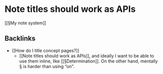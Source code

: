 # Note titles should work as APIs
[[§My note system]]

## Backlinks
* [[How do I title concept pages?]]
	* [[Note titles should work as APIs]], and ideally I want to be able to use them inline, like [[§Determination]]. On the other hand, mentally § is harder than using “on”.

<!-- {BearID:166EF61E-41F6-4F6F-84E0-C712999F601F-42250-000050C4619781E0} -->
